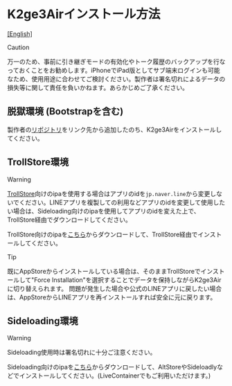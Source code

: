 # K2ge3Airインストール方法
[[English]](README.md)

> [!CAUTION]
> 万一のため、事前に引き継ぎモードの有効化やトーク履歴のバックアップを行なっておくことをお勧めします。iPhoneでiPad版としてサブ端末ログインも可能なため、使用用途に合わせてご検討ください。製作者は署名切れによるデータの損失等に関して責任を負いかねます。あらかじめご了承ください。

## 脱獄環境 (Bootstrapを含む)
製作者の[リポジトリ](https://m4fn3.github.io/repo/index.html)をリンク先から追加したのち、K2ge3Airをインストールしてください。

## TrollStore環境
> [!WARNING]
> [TrollStore](https://ios.cfw.guide/installing-trollstore/)向けのipaを使用する場合はアプリのidを`jp.naver.line`から変更しないでください。LINEアプリを複製しての利用などアプリのidを変更して使用したい場合は、Sideloading向けのipaを使用してアプリのidを変えた上で、TrollStore経由でダウンロードしてください。

TrollStore向けのipaを[こちら](https://github.com/m4fn3/K2ge3Air_docs/releases/tag/TrollStore)からダウンロードして、TrollStore経由でインストールしてください。
> [!TIP]
> 既にAppStoreからインストールしている場合は、そのままTrollStoreでインストールして"Force Installation"を選択することでデータを保持しながらK2ge3Airに切り替えられます。
> 問題が発生した場合や公式のLINEアプリに戻したい場合は、AppStoreからLINEアプリを再インストールすれば安全に元に戻ります。

## Sideloading環境
> [!WARNING]
> Sideloading使用時は署名切れに十分ご注意ください。

Sideloading向けのipaを[こちら](https://github.com/m4fn3/K2ge3Air_docs/releases/tag/Sideloading)からダウンロードして、AltStoreやSideloadlyなどでインストールしてください。(LiveContainerでもご利用いただけます。)





